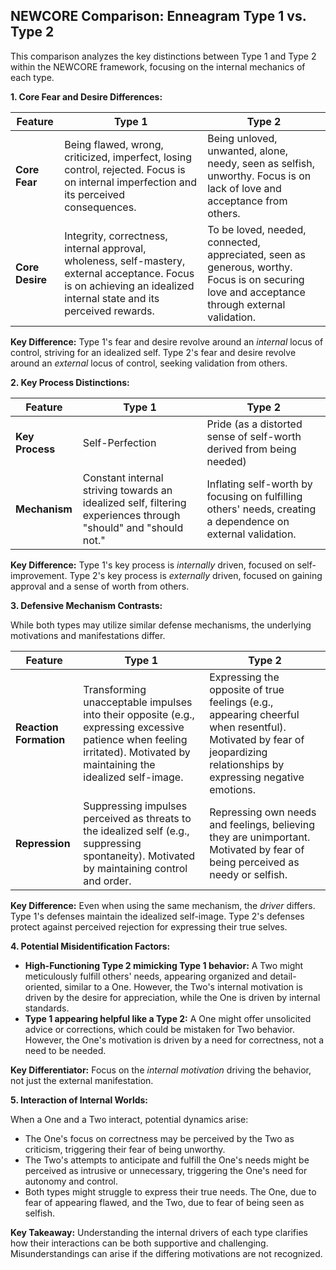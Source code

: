 ## NEWCORE Comparison: Enneagram Type 1 vs. Type 2

This comparison analyzes the key distinctions between Type 1 and Type 2 within the NEWCORE framework, focusing on the internal mechanics of each type.

**1. Core Fear and Desire Differences:**

| Feature | Type 1 | Type 2 |
|---|---|---|
| **Core Fear** | Being flawed, wrong, criticized, imperfect, losing control, rejected.  Focus is on internal imperfection and its perceived consequences. | Being unloved, unwanted, alone, needy, seen as selfish, unworthy. Focus is on lack of love and acceptance from others. |
| **Core Desire** | Integrity, correctness, internal approval, wholeness, self-mastery, external acceptance.  Focus is on achieving an idealized internal state and its perceived rewards. | To be loved, needed, connected, appreciated, seen as generous, worthy. Focus is on securing love and acceptance through external validation. |

**Key Difference:** Type 1's fear and desire revolve around an *internal* locus of control, striving for an idealized self. Type 2's fear and desire revolve around an *external* locus of control, seeking validation from others.

**2. Key Process Distinctions:**

| Feature | Type 1 | Type 2 |
|---|---|---|
| **Key Process** | Self-Perfection | Pride (as a distorted sense of self-worth derived from being needed) |
| **Mechanism** | Constant internal striving towards an idealized self, filtering experiences through "should" and "should not." | Inflating self-worth by focusing on fulfilling others' needs, creating a dependence on external validation. |

**Key Difference:** Type 1's key process is *internally* driven, focused on self-improvement. Type 2's key process is *externally* driven, focused on gaining approval and a sense of worth from others.

**3. Defensive Mechanism Contrasts:**

While both types may utilize similar defense mechanisms, the underlying motivations and manifestations differ.

| Feature | Type 1 | Type 2 |
|---|---|---|
| **Reaction Formation** | Transforming unacceptable impulses into their opposite (e.g., expressing excessive patience when feeling irritated).  Motivated by maintaining the idealized self-image. | Expressing the opposite of true feelings (e.g., appearing cheerful when resentful). Motivated by fear of jeopardizing relationships by expressing negative emotions. |
| **Repression** | Suppressing impulses perceived as threats to the idealized self (e.g., suppressing spontaneity). Motivated by maintaining control and order. | Repressing own needs and feelings, believing they are unimportant. Motivated by fear of being perceived as needy or selfish. |

**Key Difference:**  Even when using the same mechanism, the *driver* differs. Type 1's defenses maintain the idealized self-image. Type 2's defenses protect against perceived rejection for expressing their true selves.

**4. Potential Misidentification Factors:**

* **High-Functioning Type 2 mimicking Type 1 behavior:** A Two might meticulously fulfill others' needs, appearing organized and detail-oriented, similar to a One. However, the Two's internal motivation is driven by the desire for appreciation, while the One is driven by internal standards.
* **Type 1 appearing helpful like a Type 2:** A One might offer unsolicited advice or corrections, which could be mistaken for Two behavior. However, the One's motivation is driven by a need for correctness, not a need to be needed.

**Key Differentiator:**  Focus on the *internal motivation* driving the behavior, not just the external manifestation.

**5. Interaction of Internal Worlds:**

When a One and a Two interact, potential dynamics arise:

* The One's focus on correctness may be perceived by the Two as criticism, triggering their fear of being unworthy.
* The Two's attempts to anticipate and fulfill the One's needs might be perceived as intrusive or unnecessary, triggering the One's need for autonomy and control.
* Both types might struggle to express their true needs. The One, due to fear of appearing flawed, and the Two, due to fear of being seen as selfish.

**Key Takeaway:** Understanding the internal drivers of each type clarifies how their interactions can be both supportive and challenging.  Misunderstandings can arise if the differing motivations are not recognized.
